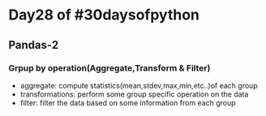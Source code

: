 # Day28 of #30daysofpython

## Pandas-2

### Grpup by operation(Aggregate,Transform & Filter)

- aggregate: compute statistics(mean,stdev,max,min,etc..)of each group
- transformations: perform some group specific operation on the data
- filter: filter the data based on some information from each group
